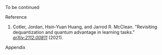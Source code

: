 To be continued





<!-- toc -->



Reference

1. Cotler, Jordan, Hsin-Yuan Huang, and Jarrod R. McClean. "Revisiting dequantization and quantum advantage in learning tasks." *[arXiv:2112.00811](https://arxiv.org/abs/2112.00811)* (2021).

Appendix

